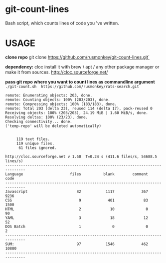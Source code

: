 # git-count-lines
Bash script, which counts lines of code you 've written.
# USAGE
**clone repo**
 git clone https://github.com/rusmonkey/git-count-lines.git`
           
 **dependency:**
 cloc
 install it with brew / apt / any other package manager or make it from sources.
 http://cloc.sourceforge.net/
 
  **pass git repo  where you want to count lines as commandline  argument** 
`./git-count.sh  https://github.com/rusmonkey/rats-search.git `
```Cloning into 'temp-repo'...
remote: Enumerating objects: 203, done.
remote: Counting objects: 100% (203/203), done.
remote: Compressing objects: 100% (183/183), done.
remote: Total 203 (delta 23), reused 114 (delta 17), pack-reused 0
Receiving objects: 100% (203/203), 24.19 MiB | 1.60 MiB/s, done.
Resolving deltas: 100% (23/23), done.
Checking connectivity... done.
('temp-repo' will be deleted automatically)


     119 text files.
     119 unique files.                                          
      61 files ignored.

http://cloc.sourceforge.net v 1.60  T=0.24 s (411.6 files/s, 54688.5 lines/s)
-------------------------------------------------------------------------------
Language                     files          blank        comment           code
-------------------------------------------------------------------------------
Javascript                      82           1117            367           9236
CSS                              9            401             83           1500
HTML                             2             10              0             90
YAML                             3             18             12             52
DOS Batch                        1              0              0              2
-------------------------------------------------------------------------------
SUM:                            97           1546            462          10880
-------------------------------------------------------------------------------
